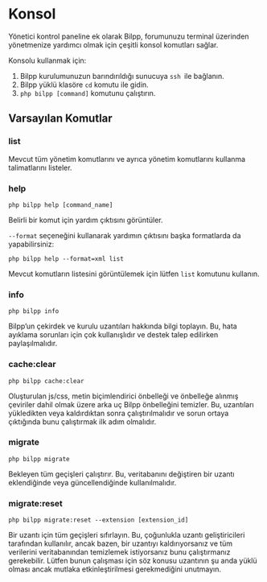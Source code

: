 # Konsol

Yönetici kontrol paneline ek olarak Bilpp, forumunuzu terminal üzerinden yönetmenize yardımcı olmak için çeşitli konsol komutları sağlar.

Konsolu kullanmak için:

1. Bilpp kurulumunuzun barındırıldığı sunucuya `ssh `ile bağlanın.
2. Bilpp yüklü klasöre `cd` komutu ile gidin.
3. `php bilpp [command]` komutunu çalıştırın.

## Varsayılan Komutlar

### list

Mevcut tüm yönetim komutlarını ve ayrıca yönetim komutlarını kullanma talimatlarını listeler.

### help

`php bilpp help [command_name]`

Belirli bir komut için yardım çıktısını görüntüler.

`--format` seçeneğini kullanarak yardımın çıktısını başka formatlarda da yapabilirsiniz:

`php bilpp help --format=xml list`

Mevcut komutların listesini görüntülemek için lütfen `list` komutunu kullanın.

### info

`php bilpp info`

Bilpp’un çekirdek ve kurulu uzantıları hakkında bilgi toplayın. Bu, hata ayıklama sorunları için çok kullanışlıdır ve destek talep edilirken paylaşılmalıdır.

### cache:clear

`php bilpp cache:clear`

Oluşturulan js/css, metin biçimlendirici önbelleği ve önbelleğe alınmış çeviriler dahil olmak üzere arka uç Bilpp önbelleğini temizler. Bu, uzantıları yükledikten veya kaldırdıktan sonra çalıştırılmalıdır ve sorun ortaya çıktığında bunu çalıştırmak ilk adım olmalıdır.

### migrate

`php bilpp migrate`

Bekleyen tüm geçişleri çalıştırır. Bu, veritabanını değiştiren bir uzantı eklendiğinde veya güncellendiğinde kullanılmalıdır.

### migrate:reset

`php bilpp migrate:reset --extension [extension_id]`

Bir uzantı için tüm geçişleri sıfırlayın. Bu, çoğunlukla uzantı geliştiricileri tarafından kullanılır, ancak bazen, bir uzantıyı kaldırıyorsanız ve tüm verilerini veritabanından temizlemek istiyorsanız bunu çalıştırmanız gerekebilir. Lütfen bunun çalışması için söz konusu uzantının şu anda yüklü olması ancak mutlaka etkinleştirilmesi gerekmediğini unutmayın.
